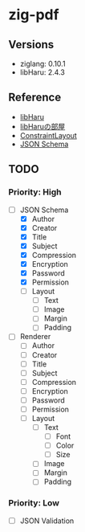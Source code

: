 # zig-pdf

## Versions

* ziglang: 0.10.1
* libHaru: 2.4.3

## Reference

* [libHaru](http://libharu.org/)
* [libHaruの部屋](http://www.t-net.ne.jp/~cyfis/libharu/index.html)  
* [ConstraintLayout](https://developer.android.com/training/constraint-layout?hl=ja)
* [JSON Schema](https://json-schema.org/)

## TODO

### Priority: High

- [ ] JSON Schema
  - [x] Author
  - [x] Creator
  - [x] Title
  - [x] Subject
  - [x] Compression
  - [x] Encryption
  - [x] Password
  - [x] Permission
  - [ ] Layout
    - [ ] Text
    - [ ] Image
    - [ ] Margin
    - [ ] Padding
- [ ] Renderer
  - [ ] Author
  - [ ] Creator
  - [ ] Title
  - [ ] Subject
  - [ ] Compression
  - [ ] Encryption
  - [ ] Password
  - [ ] Permission
  - [ ] Layout
    - [ ] Text
      - [ ] Font
      - [ ] Color
      - [ ] Size
    - [ ] Image
    - [ ] Margin
    - [ ] Padding

### Priority: Low

- [ ] JSON Validation

